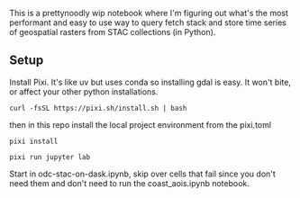 This is a prettynoodly wip notebook where I'm figuring out what's the most performant and easy to use way to query fetch stack and store time series of geospatial rasters from STAC collections (in Python).

## Setup

Install Pixi. It's like uv but uses conda so installing gdal is easy. It won't bite, or affect your other python installations.

`curl -fsSL https://pixi.sh/install.sh | bash`

then in this repo install the local project environment from the pixi.toml

`pixi install`

`pixi run jupyter lab`

Start in odc-stac-on-dask.ipynb, skip over cells that fail since you don't need them and don't need to run the coast_aois.ipynb notebook.
